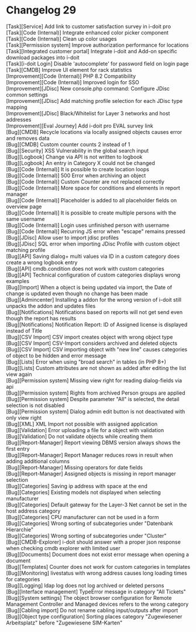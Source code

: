 # Changelog 29

[Task][Service]                    Add link to customer satisfaction survey in i-doit pro<br>
[Task][Code (Internal)]            Integrate enhanced color picker component<br>
[Task][Code (Internal)]            Clean up color usages<br>
[Task][Permission system]          Improve authorization performance for locations<br>
[Task][Integrated customer portal] Integrate i-doit and Add-on specific download packages into i-doit<br>
[Task][i-doit Login]               Disable 'autocomplete' for password field on login page<br>
[Task][CMDB]                       Improve UI element for rack statistics<br>
[Improvement][Code (Internal)]     PHP 8.2 Compatibility<br>
[Improvement][Code (Internal)]     Improved login for SSO<br>
[Improvement][JDisc]               New console.php command: Configure JDisc common settings<br>
[Improvement][JDisc]               Add matching profile selection for each JDisc type mapping<br>
[Improvement][JDisc]               Black/Whitelist for Layer 3 networks and host addresses<br>
[Improvement][Eval Journey]        Add i-doit pro EVAL survey link<br>
[Bug][CMDB]                        Recycle locations via locally assigned objects causes error and removes data<br>
[Bug][CMDB]                        Custom counter counts 2 instead of 1<br>
[Bug][Security]                    XSS Vulnerability in the global search input<br>
[Bug][Logbook]                     Change via API is not written to logbook<br>
[Bug][Logbook]                     An entry in Category X could not be changed<br>
[Bug][Code (Internal)]             It is possible to create location loops<br>
[Bug][Code (Internal)]             500 Error when archiving an object<br>
[Bug][Code (Internal)]             Custom Counter are not replaced correctly<br>
[Bug][Code (Internal)]             More space for conditions and elements in report manager<br>
[Bug][Code (Internal)]             Placeholder is added to all placeholder fields on overview page<br>
[Bug][Code (Internal)]             It is possible to create multiple persons with the same username<br>
[Bug][Code (Internal)]             Login uses unfinished person with username<br>
[Bug][Code (Internal)]             Recurring JS error when "escape" remains pressed<br>
[Bug][JDisc]                       Allow user to import jdisc profiles<br>
[Bug][JDisc]                       SQL error when importing JDisc Profile with custom object matching profile<br>
[Bug][API]                         Saving dialog+ multi values via ID in a custom category does create a wrong logbook entry<br>
[Bug][API]                         cmdb.condition does not work with custom categories<br>
[Bug][API]                         Technical configuration of custom categories displays wrong examples<br>
[Bug][Import]                      When a object is being updated via import, the Date of change is updated even though no change has been made<br>
[Bug][Admincenter]                 Installing a addon for the wrong version of i-doit still unpacks the addon and updates files<br>
[Bug][Notifications]               Notifications based on reports will not get send even though the report has results<br>
[Bug][Notifications]               Notification Report: ID of Assigned license is displayed instead of Title<br>
[Bug][CSV Import]                  CSV import creates object with wrong object type<br>
[Bug][CSV Import]                  CSV-Import considers archived and deleted objects<br>
[Bug][CSV Import]                  CSV importing object with "new line" causes categories of object to be hidden and error message<br>
[Bug][Lists]                       Error when using "broad search" in tables (in PHP 8+)<br>
[Bug][Lists]                       Custom attributes are not shown as added after editing the list view again<br>
[Bug][Permission system]           Missing view right for reading dialog-fields via api<br>
[Bug][Permission system]           Rights from archived Person groups are applied<br>
[Bug][Permission system]           Despite parameter "All" is selected, the detail selection is not disabled<br>
[Bug][Permission system]           Dialog admin edit button is not deactivated with only view right<br>
[Bug][XML]                         XML Import not possible with assigned application<br>
[Bug][Validation]                  Error uploading a file for a object with validation<br>
[Bug][Validation]                  Do not validate objects while creating them<br>
[Bug][Report-Manager]              Report viewing DBMS version always shows the first entry<br>
[Bug][Report-Manager]              Report Manager reduces rows in result when adding additional columns<br>
[Bug][Report-Manager]              Missing operators for date fields<br>
[Bug][Report-Manager]              Assigned objects is missing in report manager selection<br>
[Bug][Categories]                  Saving ip address with space at the end<br>
[Bug][Categories]                  Existing models not displayed when selecting manufacturer<br>
[Bug][Categories]                  Default gateway for the Layer-3 Net cannot be set in the host address category<br>
[Bug][Categories]                  CPU manufacturer can not be used in a form<br>
[Bug][Categories]                  Wrong sorting of subcategories under "Datenbank Hierarchie"<br>
[Bug][Categories]                  Wrong sorting of subcategories under "Cluster"<br>
[Bug][CMDB-Explorer]               i-doit should answer with a proper json response when checking cmdb explorer with limited user<br>
[Bug][Documents]                   Document does not exist error message when opening a document<br>
[Bug][Templates]                   Counter does not work for custom categories in templates<br>
[Bug][Monitoring]                  livestatus with wrong address causes long loading times for categories<br>
[Bug][Logging]                     ldap log does not log archived or deleted persons<br>
[Bug][Interface management]        TypeError message in category "All Tickets"<br>
[Bug][System settings]             The object browser configuration for Remote Management Controller and Managed devices refers to the wrong category<br>
[Bug][Cabling import]              Do not rename cabling input/outputs after import<br>
[Bug][Object type configuration]   Sorting places category "Zugewiesener Arbeitsplatz" before "Zugewiesene SIM-Karten"
